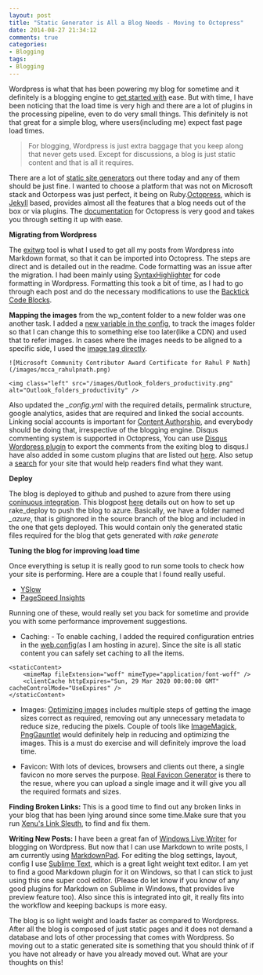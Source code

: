 ```yaml
---
layout: post
title: "Static Generator is All a Blog Needs - Moving to Octopress"
date: 2014-08-27 21:34:12 
comments: true
categories: 
- Blogging
tags:
- Blogging
---
```


Wordpress is what that has been powering my blog for sometime and it definitely is a blogging engine to [get started with](http://www.rahulpnath.com/blog/get-started-with-your-blog/) ease. But with time, I have been noticing that the load time is very high and there are a lot of plugins in the processing pipeline, even to do very small things. This definitely is not that great for a simple blog, where users(including me) expect fast page load times. 
> For blogging, Wordpress is just extra baggage that you keep along that never gets used. Except for discussions, a blog is just static content and that is all it requires.

There are a lot of [static site generators](https://www.staticgen.com/) out there today and any of them should be just fine. I wanted to choose a platform that was not on Microsoft stack and Octorpess was just perfect, it being on Ruby.[Octopress](http://octopress.org/), which is [Jekyll](http://jekyllrb.com/) based, provides almost all the features that a blog needs out of the box or via plugins. The [documentation](http://octopress.org/docs/setup/) for Octopress is very good and takes you through setting it up with ease. 

**Migrating from Wordpress**

The [exitwp](https://github.com/thomasf/exitwp) tool is what I used to get all my posts from Wordpress into Markdown format, so that it can be imported into Octopress. The steps are direct and is detailed out in the readme. Code formatting was an issue after the migration. I had been mainly using [SyntaxHighlighter](http://alexgorbatchev.com/SyntaxHighlighter/) for code formatting in Wordpress. Formatting this took a bit of time, as I had to go through each post and do the necessary modifications to use the [Backtick Code Blocks](http://octopress.org/docs/plugins/backtick-codeblock/). 

**Mapping the images** from the wp_content folder to a new folder was one another task. I added a [new variable in the config](http://jekyllrb.com/docs/variables/), to track the images folder so that I can change this to something else too later(like a CDN) and used that to refer images. In cases where the images needs to be aligned to a specific side, I used the [image tag directly](http://stackoverflow.com/questions/255170/markdown-and-image-alignment). 

``` 
![Microsoft Community Contributor Award Certificate for Rahul P Nath](/images/mcca_rahulpnath.png)

<img class="left" src="/images/Outlook_folders_productivity.png" alt="Outlook_folders_productivity" />

```

Also updated the *_config.yml* with the required details, permalink structure, google analytics, asides that are required and linked the social accounts. Linking social accounts is important for [Content Authorship](https://plus.google.com/authorship), and everybody should be doing that, irrespective of the blogging engine. Disqus commenting system is supported in Octopress, You can use [Disqus Wordpress plugin](https://wordpress.org/plugins/disqus-comment-system/) to export the comments from the exiting blog to disqus.I have also added in some custom plugins that are listed out [here](https://github.com/rahulpnath/rahulpnath.com/blob/master/MyPlugins.markdown). Also setup a [search](https://www.google.co.in/cse/) for your site that would help readers find what they want. 

**Deploy**

The blog is deployed to github and pushed to azure from there using [coninuous integration](http://azure.microsoft.com/en-us/documentation/articles/web-sites-publish-source-control/). This blogpost [here](http://www.ewal.net/2012/08/28/octopress-plus-windows-azure-web-sites/) details out on how to set up rake_deploy to push the blog to azure. Basically, we have a folder named *_azure*, that is gitignored in the source branch of the blog and included in the one that gets deployed. This would contain only the generated static files required for the blog that gets generated with *rake generate*

**Tuning the blog for improving load time**

Once everything is setup it is really good to run some tools to check how your site is performing. Here are a couple that I found really useful.

- [YSlow](https://developer.yahoo.com/yslow/)
- [PageSpeed Insights](https://developers.google.com/speed/pagespeed/insights/)

Running one of these, would really set you back for sometime and provide you with some performance improvement suggestions. 

- Caching: - To enable caching, I added the required configuration entries in the [web.config](https://github.com/rahulpnath/rahulpnath.com/blob/blog/web.config)(as I am hosting in azure). Since the site is all static content you can safely set caching to all the items.

```
<staticContent>
	<mimeMap fileExtension="woff" mimeType="application/font-woff" />
    <clientCache httpExpires="Sun, 29 Mar 2020 00:00:00 GMT" cacheControlMode="UseExpires" />
</staticContent>
```

- Images: [Optimizing images](https://developers.google.com/speed/docs/insights/OptimizeImages) includes multiple steps of getting the image sizes correct as required, removing out any unnecessary metadata to reduce size, reducing the pixels. Couple of tools like [ImageMagick](http://www.imagemagick.org/), [PngGauntlet](http://pnggauntlet.com/) would definitely help in reducing and optimizing the images. This is a must do exercise and will definitely improve the load time.

- Favicon: With lots of devices, browsers and clients out there, a single favicon no more serves the purpose. [Real Favicon Generator](http://realfavicongenerator.net/) is there to the resue, where you can upload a single image and it will give you all the required formats and sizes. 

**Finding Broken Links:**
This is a good time to find out any broken links in your blog that has been lying around since some time.Make sure that you run [Xenu's Link Sleuth](http://home.snafu.de/tilman/xenulink.html), to find and fix them.

**Writing New Posts:**
I have been a great fan of [Windows Live Writer](http://www.microsoft.com/en-in/download/details.aspx?id=8621http://www.microsoft.com/en-in/download/details.aspx?id=8621) for blogging on Wordpress. But now that I can use Markdown to write posts, I am currently using [MarkdownPad](http://markdownpad.com/). For editing the blog settings, layout, config I use [Sublime Text](http://www.sublimetext.com/), which is a great light weight text editor. I am yet to find a good Markdown plugin for it on Windows, so that I can stick to just using this one super cool editor. (Please do let know if you know of any good plugins for Markdown on Sublime in Windows, that provides live preview feature too). Also since this is integrated into git, it really fits into the workflow and keeping backups is more easy.


The blog is so light weight and loads faster as compared to Wordpress. After all the blog is composed of just static pages and it does not demand a database and lots of other processing that comes with Wordpress. So moving out to a static generated site is something that you should think of if you have not already or have you already moved out. What are your thoughts on this! 
